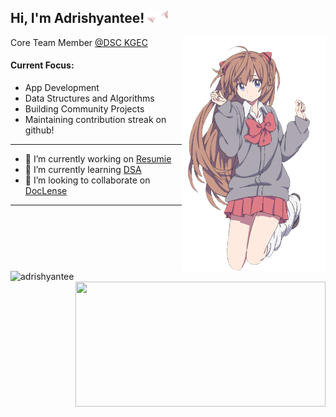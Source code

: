 <h2>Hi, I'm Adrishyantee! <img src="./catears.png" height="20" /></h2>
<img align='right' src="./anime.png" width="230" />
<p>Core Team Member <a href="https://github.com/dsckgec">@DSC KGEC</a></p>

<h4> Current Focus: </h4>

  - App Development
  - Data Structures and Algorithms
  - Building Community Projects
  - Maintaining contribution streak on github!
-----
- 🔭 I’m currently working on  [Resumie](https://github.com/DSCKGEC/Resumie)
- 🌱 I’m currently learning  [DSA](https://github.com/adrishyantee/myDSA)
- 👯 I’m looking to collaborate on  [DocLense](https://github.com/smaranjitghose/DocLense)
-----
<img align="left" src="https://github-readme-stats.vercel.app/api/top-langs/?username=adrishyantee&layout=compact&hide=html&theme=light" alt="adrishyantee" width="400"/>
<img align="right" src="https://github-readme-stats.vercel.app/api?username=adrishyantee&count_private=true&show_icons=true" height="200" width="400">
